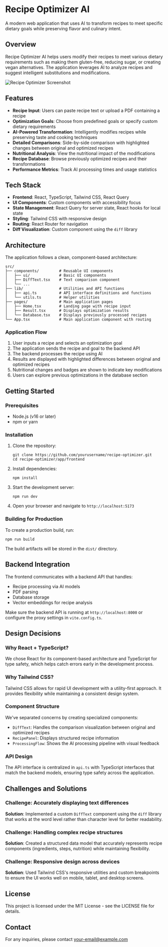 # Recipe Optimizer AI

A modern web application that uses AI to transform recipes to meet specific dietary goals while preserving flavor and culinary intent.

## Overview

Recipe Optimizer AI helps users modify their recipes to meet various dietary requirements such as making them gluten-free, reducing sugar, or creating vegan alternatives. The application leverages AI to analyze recipes and suggest intelligent substitutions and modifications.

![Recipe Optimizer Screenshot](./screenshot.png)

## Features

- **Recipe Input**: Users can paste recipe text or upload a PDF containing a recipe
- **Optimization Goals**: Choose from predefined goals or specify custom dietary requirements
- **AI-Powered Transformation**: Intelligently modifies recipes while preserving taste and cooking techniques
- **Detailed Comparisons**: Side-by-side comparison with highlighted changes between original and optimized recipes
- **Nutritional Analysis**: View the nutritional impact of the modifications
- **Recipe Database**: Browse previously optimized recipes and their transformations
- **Performance Metrics**: Track AI processing times and usage statistics

## Tech Stack

- **Frontend**: React, TypeScript, Tailwind CSS, React Query
- **UI Components**: Custom components with accessibility focus
- **State Management**: React Query for server state, React hooks for local state
- **Styling**: Tailwind CSS with responsive design
- **Routing**: React Router for navigation
- **Diff Visualization**: Custom component using the `diff` library

## Architecture

The application follows a clean, component-based architecture:

```
src/
├── components/         # Reusable UI components
│   ├── ui/             # Basic UI components
│   ├── DiffText.tsx    # Text comparison component
│   └── ...
├── lib/                # Utilities and API functions
│   ├── api.ts          # API interface definitions and functions
│   └── utils.ts        # Helper utilities
├── pages/              # Main application pages
│   ├── Home.tsx        # Landing page with recipe input
│   ├── Result.tsx      # Displays optimization results
│   └── Database.tsx    # Displays previously processed recipes
└── App.tsx             # Main application component with routing
```

### Application Flow

1. User inputs a recipe and selects an optimization goal
2. The application sends the recipe and goal to the backend API
3. The backend processes the recipe using AI
4. Results are displayed with highlighted differences between original and optimized recipes
5. Nutritional changes and badges are shown to indicate key modifications
6. Users can explore previous optimizations in the database section

## Getting Started

### Prerequisites

- Node.js (v16 or later)
- npm or yarn

### Installation

1. Clone the repository:
   ```
   git clone https://github.com/yourusername/recipe-optimizer.git
   cd recipe-optimizer/app/frontend
   ```

2. Install dependencies:
   ```
   npm install
   ```

3. Start the development server:
   ```
   npm run dev
   ```

4. Open your browser and navigate to `http://localhost:5173`

### Building for Production

To create a production build, run:

```
npm run build
```

The build artifacts will be stored in the `dist/` directory.

## Backend Integration

The frontend communicates with a backend API that handles:

- Recipe processing via AI models
- PDF parsing
- Database storage
- Vector embeddings for recipe analysis

Make sure the backend API is running at `http://localhost:8000` or configure the proxy settings in `vite.config.ts`.

## Design Decisions

### Why React + TypeScript?

We chose React for its component-based architecture and TypeScript for type safety, which helps catch errors early in the development process.

### Why Tailwind CSS?

Tailwind CSS allows for rapid UI development with a utility-first approach. It provides flexibility while maintaining a consistent design system.

### Component Structure

We've separated concerns by creating specialized components:
- `DiffText`: Handles the comparison visualization between original and optimized recipes
- `RecipePanel`: Displays structured recipe information
- `ProcessingFlow`: Shows the AI processing pipeline with visual feedback

### API Design

The API interface is centralized in `api.ts` with TypeScript interfaces that match the backend models, ensuring type safety across the application.

## Challenges and Solutions

### Challenge: Accurately displaying text differences

**Solution**: Implemented a custom `DiffText` component using the `diff` library that works at the word level rather than character level for better readability.

### Challenge: Handling complex recipe structures

**Solution**: Created a structured data model that accurately represents recipe components (ingredients, steps, nutrition) while maintaining flexibility.

### Challenge: Responsive design across devices

**Solution**: Used Tailwind CSS's responsive utilities and custom breakpoints to ensure the UI works well on mobile, tablet, and desktop screens.

## License

This project is licensed under the MIT License - see the LICENSE file for details.

## Contact

For any inquiries, please contact [your-email@example.com](mailto:your-email@example.com) 